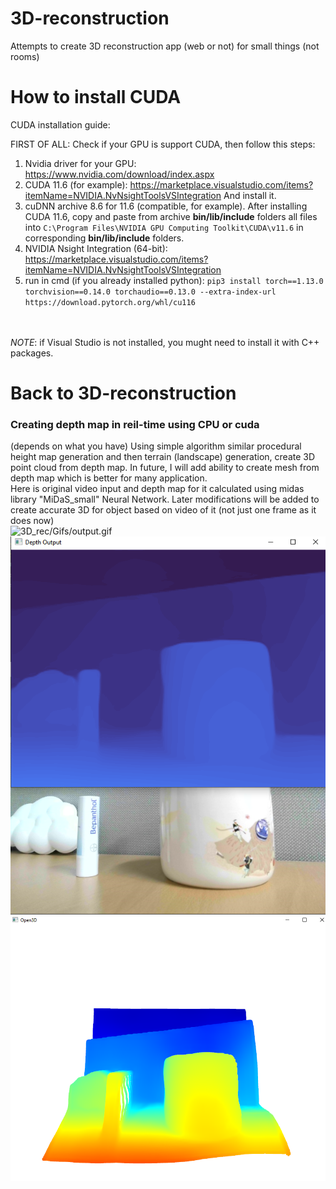 # 3D-reconstruction
Attempts to create 3D reconstruction app (web or not) for small things (not rooms)

# How to install CUDA

CUDA installation guide:

FIRST OF ALL: Check if your GPU is support CUDA, then follow this steps:
1. Nvidia driver for your GPU: https://www.nvidia.com/download/index.aspx
2. CUDA 11.6 (for example): https://marketplace.visualstudio.com/items?itemName=NVIDIA.NvNsightToolsVSIntegration
       And install it.
3. cuDNN archive 8.6 for 11.6 (compatible, for example). After installing CUDA 11.6, copy and paste from archive **bin/lib/include** folders all files into `C:\Program Files\NVIDIA GPU Computing Toolkit\CUDA\v11.6` in corresponding **bin/lib/include** folders.
4. NVIDIA Nsight Integration (64-bit): https://marketplace.visualstudio.com/items?itemName=NVIDIA.NvNsightToolsVSIntegration
5. run in cmd (if you already installed python): `pip3 install torch==1.13.0 torchvision==0.14.0 torchaudio==0.13.0 --extra-index-url https://download.pytorch.org/whl/cu116`

<br><br> *NOTE*: if Visual Studio is not installed, you mught need to install it with C++ packages.<br>

# Back to 3D-reconstruction
### Creating depth map in reil-time using CPU or cuda 
(depends on what you have)
Using simple algorithm similar procedural height map generation and then terrain 
(landscape) generation, create 3D point cloud from depth map.
In future, I will add ability to create mesh from depth map which is better for many application.
<br>
Here is original video input and depth map for it calculated using midas library "MiDaS_small" Neural Network.
Later modifications will be added to create accurate 3D for object based on video of it (not just one frame as it does now)
<br>
![3D_rec/Gifs/output.gif](3D_rec/Gifs/output.gif)
![img_1.png](img_1.png)
![img.png](img.png)
